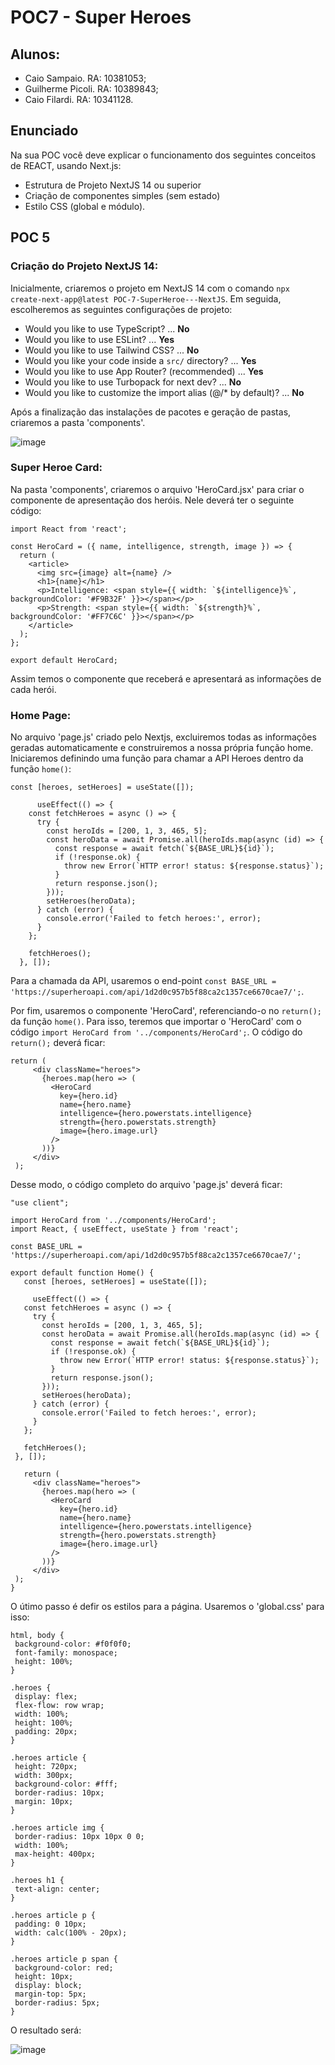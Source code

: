 # POC7 - Super Heroes

## Alunos:

* Caio Sampaio. RA: 10381053;
* Guilherme Picoli. RA: 10389843;
* Caio Filardi. RA: 10341128.

## Enunciado

Na sua POC você deve explicar o funcionamento dos seguintes conceitos de REACT, usando Next.js:
- Estrutura de Projeto NextJS 14 ou superior
- Criação de componentes simples (sem estado)
- Estilo CSS (global e módulo). 

## POC 5

### **Criação do Projeto NextJS 14**:

Inicialmente, criaremos o projeto em NextJS 14 com o comando `npx create-next-app@latest POC-7-SuperHeroe---NextJS`. Em seguida, escolheremos as seguintes configurações de projeto:

- Would you like to use TypeScript? ... **No**
- Would you like to use ESLint? ... **Yes**
- Would you like to use Tailwind CSS? ... **No**
- Would you like your code inside a `src/` directory? ... **Yes**
- Would you like to use App Router? (recommended) ... **Yes**
- Would you like to use Turbopack for next dev? ... **No**
- Would you like to customize the import alias (@/* by default)? ... **No**

Após a finalização das instalações de pacotes e geração de pastas, criaremos a pasta 'components'.

![image](https://github.com/user-attachments/assets/aedd51af-ce50-4a20-9544-e1ca47b2e916)


### **Super Heroe Card**:

Na pasta 'components', criaremos o arquivo 'HeroCard.jsx' para criar o componente de apresentação dos heróis. Nele deverá ter o seguinte código:

```
import React from 'react';

const HeroCard = ({ name, intelligence, strength, image }) => {
  return (
    <article>
      <img src={image} alt={name} />
      <h1>{name}</h1>
      <p>Intelligence: <span style={{ width: `${intelligence}%`, backgroundColor: '#F9B32F' }}></span></p>
      <p>Strength: <span style={{ width: `${strength}%`, backgroundColor: '#FF7C6C' }}></span></p>
    </article>
  );
};

export default HeroCard;
```

Assim temos o componente que receberá e apresentará as informações de cada herói.

### **Home Page**:

No arquivo 'page.js' criado pelo Nextjs, excluiremos todas as informações geradas automaticamente e construiremos a nossa própria função home. Iniciaremos definindo uma função para chamar a API Heroes dentro da função `home()`:

```
const [heroes, setHeroes] = useState([]);

      useEffect(() => {
    const fetchHeroes = async () => {
      try {
        const heroIds = [200, 1, 3, 465, 5];
        const heroData = await Promise.all(heroIds.map(async (id) => {
          const response = await fetch(`${BASE_URL}${id}`);
          if (!response.ok) {
            throw new Error(`HTTP error! status: ${response.status}`);
          }
          return response.json();
        }));
        setHeroes(heroData);
      } catch (error) {
        console.error('Failed to fetch heroes:', error);
      }
    };

    fetchHeroes();
  }, []);
```
 Para a chamada da API, usaremos o end-point `const BASE_URL = 'https://superheroapi.com/api/1d2d0c957b5f88ca2c1357ce6670cae7/';`.

 Por fim, usaremos o componente 'HeroCard', referenciando-o no `return();` da função `home()`. Para isso, teremos que importar o 'HeroCard' com o código `import HeroCard from '../components/HeroCard';`. O código do `return();` deverá ficar:

 ```
return (
      <div className="heroes">
        {heroes.map(hero => (
          <HeroCard
            key={hero.id}
            name={hero.name}
            intelligence={hero.powerstats.intelligence}
            strength={hero.powerstats.strength}
            image={hero.image.url}
          />
        ))}
      </div>
  );
 ```

Desse modo, o código completo do arquivo 'page.js' deverá ficar:

 ```
"use client";

import HeroCard from '../components/HeroCard';
import React, { useEffect, useState } from 'react';

const BASE_URL = 'https://superheroapi.com/api/1d2d0c957b5f88ca2c1357ce6670cae7/';

export default function Home() {
    const [heroes, setHeroes] = useState([]);

      useEffect(() => {
    const fetchHeroes = async () => {
      try {
        const heroIds = [200, 1, 3, 465, 5];
        const heroData = await Promise.all(heroIds.map(async (id) => {
          const response = await fetch(`${BASE_URL}${id}`);
          if (!response.ok) {
            throw new Error(`HTTP error! status: ${response.status}`);
          }
          return response.json();
        }));
        setHeroes(heroData);
      } catch (error) {
        console.error('Failed to fetch heroes:', error);
      }
    };

    fetchHeroes();
  }, []);
  
    return (
      <div className="heroes">
        {heroes.map(hero => (
          <HeroCard
            key={hero.id}
            name={hero.name}
            intelligence={hero.powerstats.intelligence}
            strength={hero.powerstats.strength}
            image={hero.image.url}
          />
        ))}
      </div>
  );
}
 ```

O útimo passo é defir os estilos para a página. Usaremos o 'global.css' para isso:

 ```
html, body {
  background-color: #f0f0f0;
  font-family: monospace;
  height: 100%;
}

.heroes {
  display: flex;
  flex-flow: row wrap;
  width: 100%;
  height: 100%;
  padding: 20px;
}

.heroes article {
  height: 720px;
  width: 300px;
  background-color: #fff;
  border-radius: 10px;
  margin: 10px;
}

.heroes article img {
  border-radius: 10px 10px 0 0;
  width: 100%;
  max-height: 400px;
}

.heroes h1 {
  text-align: center;
}

.heroes article p {
  padding: 0 10px;
  width: calc(100% - 20px);
}

.heroes article p span {
  background-color: red;
  height: 10px;
  display: block;
  margin-top: 5px;
  border-radius: 5px;
}
 ```

O resultado será:

![image](https://github.com/user-attachments/assets/0065e6ac-9a1e-4957-a98e-b2efcf91c908)

